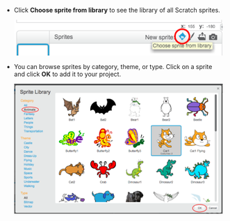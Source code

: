 + Click **Choose sprite from library** to see the library of all Scratch sprites.
    
    ![capture d'écran](images/sprite-library.png)

+ You can browse sprites by category, theme, or type. Click on a sprite and click **OK** to add it to your project.
    
    ![capture d'écran](images/sprite-choose.png)